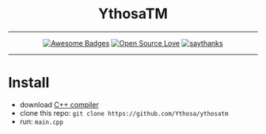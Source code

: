 <h1 align="center">YthosaTM</h1>
<div align="center">
  
---

[![Awesome Badges](https://img.shields.io/badge/badges-awesome-green.svg)](https://github.com/ythosa)
[![Open Source Love](https://badges.frapsoft.com/os/v1/open-source.png?v=103)](https://github.com/ellerbrock/open-source-badges/)
[![saythanks](https://img.shields.io/badge/say-thanks-ff69b4.svg)](https://vk.com/ythosa)
    
---

</div>

# Install
-   download [C++ compiler](https://visualstudio.microsoft.com/ru/vs/features/cplusplus/)
-   clone this repo: `git clone https://github.com/Ythosa/ythosatm`
-   run: `main.cpp`

